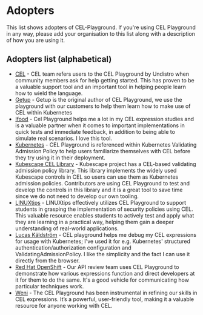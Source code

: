 # Adopters

This list shows adopters of CEL-Playground. If you're using CEL Playground in any way, please add your organisation to this list along with a description of how you are using it.

## Adopters list (alphabetical)

* [CEL](https://cel.dev) - CEL team refers users to the CEL Playground by Undistro when community members ask for help getting started. This has proven to be a valuable support tool and an important tool in helping people learn how to wield the language.
* [Getup](https://getup.io) - Getup is the original author of CEL Playground, we use the playground with our customers to help them learn how to make use of CEL within Kubernetes
* [Ifood](https://www.ifood.com.br/) - Cel Playground helps me a lot in my CEL expression studies and is a valuable partner when it comes to important implementations in quick tests and immediate feedback, in addition to being able to simulate real scenarios. I love this tool.
* [Kubernetes](https://kubernetes.io/docs/reference/access-authn-authz/validating-admission-policy) - CEL Playground is referenced within Kubernetes Validating Admission Policy to help users familiarize themselves with CEL before they try using it in their deployment.
* [Kubescape CEL Library](https://github.com/kubescape/cel-admission-library) - Kubescape project has a CEL-based validating admission policy library. This library implements the widely used Kubescape controls in CEL so users can use them as Kubernetes admission policies. Contributors are using CEL Playground to test and develop the controls in this library and it is a great tool to save time since we do not need to develop our own tooling.
* [LINUXtips](https://linuxtips.io) - LINUXtips effectively utilizes CEL Playground to support students in grasping the implementation of security policies using CEL. This valuable resource enables students to actively test and apply what they are learning in a practical way, helping them gain a deeper understanding of real-world applications.
* [Lucas Käldström](https://github.com/luxas) - CEL playground helps me debug my CEL expressions for usage with Kubernetes; I've used it for e.g. Kubernetes' structured authentication/authorization configuration and ValidatingAdmissionPolicy. I like the simplicity and the fact I can use it directly from the browser.
* [Red Hat OpenShift](https://www.redhat.com/en/technologies/cloud-computing/openshift) - Our API review team uses CEL Playground to demonstrate how various expressions function and direct developers at it for them to do the same. It's a good vehicle for communicating how particular techniques work.
* [Weni](https://weni.ai/) - The CEL Playground has been instrumental in refining our skills in CEL expressions. It’s a powerful, user-friendly tool, making it a valuable resource for anyone working with CEL.
